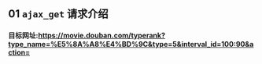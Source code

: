 ## 01 `ajax_get` 请求介绍
#### 目标网址:https://movie.douban.com/typerank?type_name=%E5%8A%A8%E4%BD%9C&type=5&interval_id=100:90&action=

